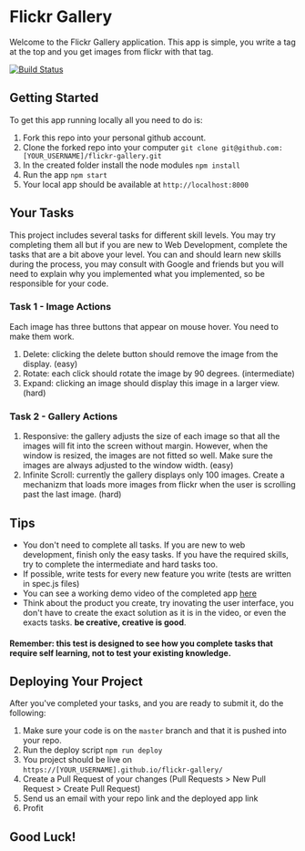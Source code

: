 # Flickr Gallery

Welcome to the Flickr Gallery application.
This app is simple, you write a tag at the top and you get images from flickr with that tag.

[![Build Status](https://travis-ci.org/guysopher/flickr-gallery.svg?branch=master)](https://travis-ci.org/guysopher/flickr-gallery)

## Getting Started
To get this app running locally all you need to do is:
1. Fork this repo into your personal github account.
1. Clone the forked repo into your computer `git clone git@github.com:[YOUR_USERNAME]/flickr-gallery.git`
2. In the created folder install the node modules `npm install`
3. Run the app `npm start`
4. Your local app should be available at `http://localhost:8000`

## Your Tasks
This project includes several tasks for different skill levels. You may try completing them all but if you are new to Web Development, complete the tasks that are a bit above your level.
You can and should learn new skills during the process, you may consult with Google and friends but you will need to explain why you implemented what you implemented, so be responsible for your code.

### Task 1 - Image Actions
Each image has three buttons that appear on mouse hover. You need to make them work.
1. Delete: clicking the delete button should remove the image from the display. (easy)
2. Rotate: each click should rotate the image by 90 degrees. (intermediate)
3. Expand: clicking an image should display this image in a larger view. (hard)

### Task 2 - Gallery Actions
1. Responsive:  the gallery adjusts the size of each image so that all the images will fit into the screen without margin. However, when the window is resized, the images are not fitted so well. Make sure the images are always adjusted to the window width. (easy)
2. Infinite Scroll: currently the gallery displays only 100 images. Create a mechanizm that loads more images from flickr when the user is scrolling past the last image. (hard)

## Tips
- You don't need to complete all tasks. If you are new to web development, finish only the easy tasks. If you have the required skills, try to complete the intermediate and hard tasks too.
- If possible, write tests for every new feature you write (tests are written in spec.js files)
- You can see a working demo video of the completed app [here](https://youtu.be/NW4VojSUFQc)
- Think about the product you create, try inovating the user interface, you don't have to create the exact solution as it is in the video, or even the exacts tasks. **be creative, creative is good**.

#### Remember: this test is designed to see how you complete tasks that require self learning, not to test your existing knowledge.

## Deploying Your Project
After you've completed your tasks, and you are ready to submit it, do the following:
1. Make sure your code is on the `master` branch and that it is pushed into your repo.
2. Run the deploy script `npm run deploy`
3. You project should be live on `https://[YOUR_USERNAME].github.io/flickr-gallery/`
4. Create a Pull Request of your changes (Pull Requests > New Pull Request > Create Pull Request)
5. Send us an email with your repo link and the deployed app link
6. Profit

## Good Luck!
